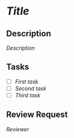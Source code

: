 # *Title*

## Description

*Description*

## Tasks

- [ ] *First task*
- [ ] *Second task*
- [ ] *Third task*

## Review Request

*Reviewer*
